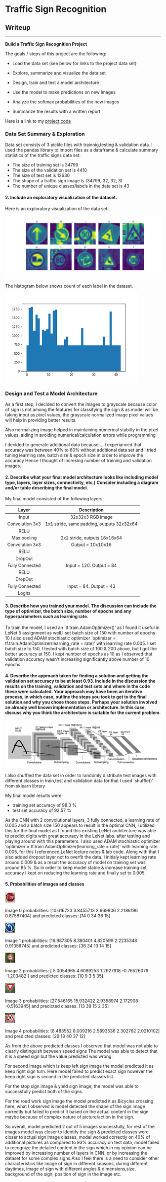 # **Traffic Sign Recognition** 

## Writeup

---

**Build a Traffic Sign Recognition Project**

The goals / steps of this project are the following:
* Load the data set (see below for links to the project data set)


* Explore, summarize and visualize the data set
* Design, train and test a model architecture
* Use the model to make predictions on new images
* Analyze the softmax probabilities of the new images
* Summarize the results with a written report


[//]: # (Image References)

[image1]: ./1.png "Visualization"
[image2]: ./2.png "Histogram"

[lenet]: ./lenet.png "lenet"

[60_kmh]: ./test/60_kmh.jpg "60_kmh.jpg"
[left_turn]: ./test/left_turn.jpeg "left_turn.jpeg"
[road_work]: ./test/road_work.jpg "road_work"
[stop_sign]: ./test/stop_sign.jpg "stop_sign"
[yield_sign]: ./test/yield_sign.jpg "yield_sign"


Here is a link to my [project code](./Traffic_Sign_Classifier-Copy1.ipynb)

### Data Set Summary & Exploration

Data set consists of 3 pickle files with trainnig,testing & validation data. 
I used the pandas library to import files as a dataframe & calculate summary statistics of the traffic
signs data set:

* The size of training set is 34799
* The size of the validation set is 4410
* The size of test set is 12630
* The shape of a traffic sign image is (34799, 32, 32, 3)
* The number of unique classes/labels in the data set is 43

#### 2. Include an exploratory visualization of the dataset.

Here is an exploratory visualization of the data set. 

![alt text][image1]

The histogram below shows count of each label in the dataset. 

![alt text][image2]

### Design and Test a Model Architecture

As a first step, I decided to convert the images to grayscale because color of sign is not among the 
features for classifying the sign & as model will be taking input as pixel values, the grayscale normalized 
image pixel values will help in providing better results.

Also normalizing image helped in maintaining numerical stabilty in the pixel values,
aiding in avoiding numerical/calculation errors while programming 

I decided to generate additional data because ...
I experianced that accuracy was between 40% to 60% without additional data set and 
I tried tuning learning rate, batch size & epoch size in order to improve the accuracy
Hence I thought of incresing number of training and validation images.


#### 2. Describe what your final model architecture looks like including model type, layers, layer sizes, connectivity, etc.) Consider including a diagram and/or table describing the final model.

My final model consisted of the following layers:

| Layer         		|     Description	        					| 
|:---------------------:|:---------------------------------------------:| 
| Input         		| 32x32x3 RGB image   							| 
| Convolution 3x3     	| 1x1 stride, same padding, outputs 32x32x64 	|
| RELU					|												|
| Max pooling	      	| 2x2 stride,  outputs 16x16x64 				|
| Convolution 3x3	    |   Output = 10x10x16                           |
| RELU					|												|
| DropOut				|												|
| Fully Connected		| Input = 120. Output = 84						|
| RELU					|												|
| DropOut				|												|
| Fully Connected   	| Input = 84. Output = 43                       |
| Logits				|												|
 


#### 3. Describe how you trained your model. The discussion can include the type of optimizer, the batch size, number of epochs and any hyperparameters such as learning rate.

To train the model, I used an 'tf.train.AdamOptimizer()' as I found it useful in LeNet 5 assignment as well.I set batch size of 150 with 
number of epochs 10.I also used ADAM stochiastic optimizer 'optimizer = tf.train.AdamOptimizer(learning_rate = rate)' with learning rate 0.005.
I set batch size to 150, I tested with batch size of 100 & 200 above, but I got the better accuracy at 150.
I kept number of epochs as 10 as I observed that validation accuracy wasn't increasing significantly above number of 10 epochs 

#### 4. Describe the approach taken for finding a solution and getting the validation set accuracy to be at least 0.93. Include in the discussion the results on the training, validation and test sets and where in the code these were calculated. Your approach may have been an iterative process, in which case, outline the steps you took to get to the final solution and why you chose those steps. Perhaps your solution involved an already well known implementation or architecture. In this case, discuss why you think the architecture is suitable for the current problem.

![alt text][lenet]


I also shuffled the data set in order to randomly distribute test images with different classes in train,test and validation data
for that I used 'shuffle()' from sklearn library

My final model results were:
* training set accuracy of 98.3 %
* test set accuracy of 92.57 %


As the CNN with 2 convolutional layers, 3 fully connected, a learning rate of 0.005 and a batch size 150 appears to result in the optimal CNN,
 I utilized this for the final model as I found this existing LeNet architecture was able to predict digits with great accuracy in the LeNet labs. after testing and playing around with this parameters.
 I also used ADAM stochiastic optimizer 'optimizer = tf.train.AdamOptimizer(learning_rate = rate)' with learning rate 0.005, for this I referenced LeNet lecture notes & lab code. Along with that I also added dropout layer not to overfit the data.
 I initialy kept learning rate around 0.009 & as a result the accuracy of model on training set was around 85 %. So in order to keep model stable & increase training set accuracy I kept on reducing the learning rate and finally set to 0.005. 


#### 5. Probabilities  of images and classes
 


![alt text][stop_sign]

Image 0 probabilities: [10.616723    3.8455713   2.669806    2.2186196   0.87587404] 
 and predicted classes: [14  0 34 38 15]

![alt text][left_turn]

Image 1 probabilities: [16.987305    8.380401    4.820599    2.2235348   0.91358745] 
 and predicted classes: [38 34 13 14 15]


![alt text][60_kmh]

Image 2 probabilities: [ 5.0054965   4.6089253   1.2927918  -0.76526076 -1.203482  ] 
 and predicted classes: [10  9  3  5 35]


![alt text][yield_sign]

Image 3 probabilities: [27.546165  15.932422   2.9358974  2.172908  -0.5163945] 
 and predicted classes: [13 38 15  2 35]


![alt text][road_work]

Image 4 probabilities: [8.483552  8.009216  2.5893536 2.302762  2.0210102] 
 and predicted classes: [29 18 40 37 12]




As from the above predicted classes I observed that model was not able to clearly distinguish between speed signs
The model was able to detect that it is a speed sign but the value predicted was wrong.

For second image which is keep left sign image the model predicted it as keep right sign turn.
Here model failed to predict exact sign however the keep right sign is second in the predicted classes list.

For the stop sign image & yield sign image, the model was able to successfully predict both of the signs. 

For the road work sign image the model predicted it as Bicycles crossing here, what I observed is model detected the shape of the sign image correctly but failed to predict it based on the actual content in the sign maybe because of complex nature of picture/action in the sign.

So overall, model predicted 2 out of 5 images successfully, for rest of the images model was closer to identify the sign & predicted classes were
closer to actual sign image classes, model worked correctly on 40% of additional pictures as compared to 93% accuracy on test data, model failed to recognize the detailed content in the sign which in my opinion can be improved by increasing number of layers in CNN. or by increasing the dataset for some complex signs.Also I feel there is a need to consider other characteristics like image of sign in different seasons, during different daytimes, image of sign with different angles & dimensions,size, background of the sign, position of sign in the image etc.  
